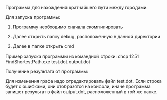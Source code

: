 Программа для нахождения кратчайшего пути между городами:



Для запуска программы:
1. Программу необходимо сначала скомпилировать 

2. Далее открыть папку debug, расположенную в данной директории

3. Далее в папке открыть cmd



Пример запуска программы из командной строки:
chcp 1251
FindShortestPath.exe test.dot output.dot




Получение результата от программы:

Для изменения графа надо отредактировать файл test.dot. Если строка будет с ошибками, они отобразятся на консоли, иначе программа запишет результат в файл output.dot, расположенный в той же папке.
